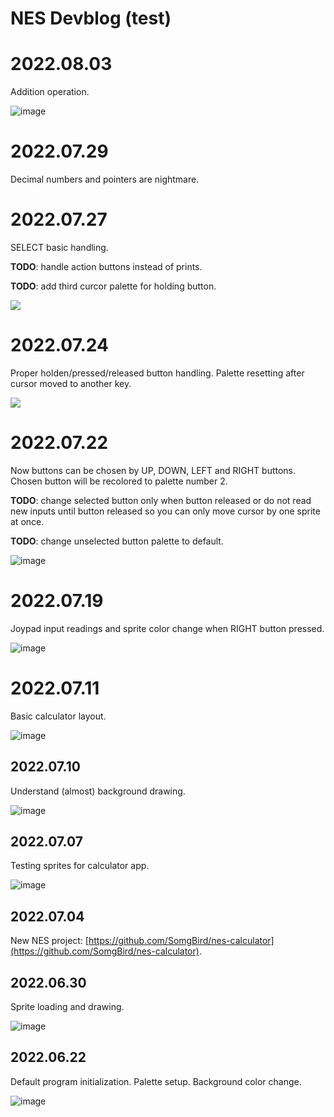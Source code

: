 # NES Devblog (test)


# 2022.08.03

Addition operation.

![image](img/photo_2022-08-03_00-06-22.jpg)


# 2022.07.29

Decimal numbers and pointers are nightmare.


# 2022.07.27

SELECT basic handling.

**TODO**: handle action buttons instead of prints.

**TODO**: add third curcor palette for holding button.

<img src='img/Screen Recording 2022-07-27 at 00.58.20.gif'/>


# 2022.07.24

Proper holden/pressed/released button handling. Palette resetting after cursor moved to another key.

<img src='img/Screen Recording 2022-07-24 at 23.14.16.gif'/>


# 2022.07.22

Now buttons can be chosen by UP, DOWN, LEFT and RIGHT buttons. Chosen button will be recolored to palette number 2.

**TODO**: change selected button only when button released or do not read new inputs until button released so you can only move cursor by one sprite at once.

**TODO**: change unselected button palette to default. 

![image](img/photo_2022-07-22_00-12-54.jpg)


# 2022.07.19

Joypad input readings and sprite color change when RIGHT button pressed.

![image](img/photo_2022-07-19_01-52-35.jpg)


# 2022.07.11

Basic calculator layout.

![image](img/photo_2022-07-11_17-32-54.jpg)


## 2022.07.10

Understand (almost) background drawing.

![image](img/photo_2022-07-11_00-14-03.jpg)


## 2022.07.07

Testing sprites for calculator app.

![image](img/photo_2022-07-07_00-20-43.jpg)


## 2022.07.04

New NES project: [https://github.com/SomgBird/nes-calculator](https://github.com/SomgBird/nes-calculator).


## 2022.06.30

Sprite loading and drawing.

![image](img/photo_2022-06-30_18-03-00.jpg)


## 2022.06.22

Default program initialization. Palette setup. Background color change.

![image](img/photo_2022-06-22_00-26-33.jpg)

